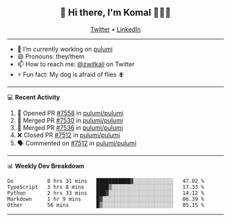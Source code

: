 <h2 align="center"> 👋 Hi there, I'm Komal 🧑🏾‍💻 </h2>
<p align="center">
    <a href="https://twitter.com/zwitkali">Twitter</a> •
    <a href="https://www.linkedin.com/in/komal-ali/">LinkedIn</a>
</p>

--------

- 🔭 I’m currently working on [pulumi](https://github.com/pulumi/pulumi)
- 😄 Pronouns: they/them
- 📫 How to reach me: [@zwitkali](https://twitter.com/zwitkali) on Twitter
- ⚡ Fun fact: My dog is afraid of flies 🪰

--------
💻 **Recent Activity**

<!--START_SECTION:activity-->
1. 💪 Opened PR [#7558](https://github.com/pulumi/pulumi/pull/7558) in [pulumi/pulumi](https://github.com/pulumi/pulumi)
2. 🎉 Merged PR [#7530](https://github.com/pulumi/pulumi/pull/7530) in [pulumi/pulumi](https://github.com/pulumi/pulumi)
3. 🎉 Merged PR [#7536](https://github.com/pulumi/pulumi/pull/7536) in [pulumi/pulumi](https://github.com/pulumi/pulumi)
4. ❌ Closed PR [#7512](https://github.com/pulumi/pulumi/pull/7512) in [pulumi/pulumi](https://github.com/pulumi/pulumi)
5. 🗣 Commented on [#7512](https://github.com/pulumi/pulumi/issues/7512) in [pulumi/pulumi](https://github.com/pulumi/pulumi)
<!--END_SECTION:activity-->

--------

📊 **Weekly Dev Breakdown**
<!--START_SECTION:waka-->
```text
Go           8 hrs 31 mins   ███████████▓░░░░░░░░░░░░░   47.02 % 
TypeScript   3 hrs 8 mins    ████▒░░░░░░░░░░░░░░░░░░░░   17.33 % 
Python       2 hrs 33 mins   ███▓░░░░░░░░░░░░░░░░░░░░░   14.12 % 
Markdown     1 hr 9 mins     █▓░░░░░░░░░░░░░░░░░░░░░░░   06.39 % 
Other        56 mins         █▒░░░░░░░░░░░░░░░░░░░░░░░   05.15 % 
```
<!--END_SECTION:waka-->

--------